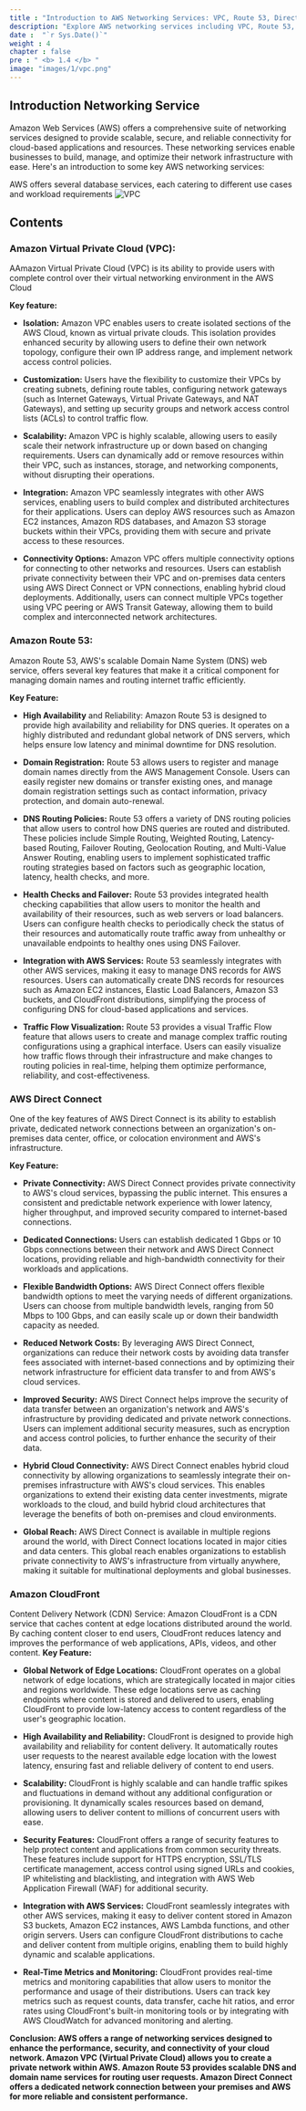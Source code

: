 ```yaml
---
title : "Introduction to AWS Networking Services: VPC, Route 53, Direct Connect, and More"
description: "Explore AWS networking services including VPC, Route 53, and Direct Connect. Learn how these services can enhance your cloud network's performance, security, and connectivity."
date :  "`r Sys.Date()`" 
weight : 4 
chapter : false
pre : " <b> 1.4 </b> "
image: "images/1/vpc.png"
---
```


## Introduction Networking Service
Amazon Web Services (AWS) offers a comprehensive suite of networking services designed to provide scalable, secure, and reliable connectivity for cloud-based applications and resources. These networking services enable businesses to build, manage, and optimize their network infrastructure with ease. Here's an introduction to some key AWS networking services:

AWS offers several database services, each catering to different use cases and workload requirements
![VPC](/images/1/vpc-all.png?featherlight=false&width=60pc)

## Contents
### Amazon Virtual Private Cloud (VPC): 
AAmazon Virtual Private Cloud (VPC) is its ability to provide users with complete control over their virtual networking environment in the AWS Cloud

**Key feature:** 
+ **Isolation:** Amazon VPC enables users to create isolated sections of the AWS Cloud, known as virtual private clouds. This isolation provides enhanced security by allowing users to define their own network topology, configure their own IP address range, and implement network access control policies.

+ **Customization:** Users have the flexibility to customize their VPCs by creating subnets, defining route tables, configuring network gateways (such as Internet Gateways, Virtual Private Gateways, and NAT Gateways), and setting up security groups and network access control lists (ACLs) to control traffic flow.

+ **Scalability:** Amazon VPC is highly scalable, allowing users to easily scale their network infrastructure up or down based on changing requirements. Users can dynamically add or remove resources within their VPC, such as instances, storage, and networking components, without disrupting their operations.

+ **Integration:** Amazon VPC seamlessly integrates with other AWS services, enabling users to build complex and distributed architectures for their applications. Users can deploy AWS resources such as Amazon EC2 instances, Amazon RDS databases, and Amazon S3 storage buckets within their VPCs, providing them with secure and private access to these resources.

+ **Connectivity Options:** Amazon VPC offers multiple connectivity options for connecting to other networks and resources. Users can establish private connectivity between their VPC and on-premises data centers using AWS Direct Connect or VPN connections, enabling hybrid cloud deployments. Additionally, users can connect multiple VPCs together using VPC peering or AWS Transit Gateway, allowing them to build complex and interconnected network architectures.


### Amazon Route 53: 

Amazon Route 53, AWS's scalable Domain Name System (DNS) web service, offers several key features that make it a critical component for managing domain names and routing internet traffic efficiently.

**Key Feature:**

+ **High Availability** and Reliability: Amazon Route 53 is designed to provide high availability and reliability for DNS queries. It operates on a highly distributed and redundant global network of DNS servers, which helps ensure low latency and minimal downtime for DNS resolution.

+ **Domain Registration:** Route 53 allows users to register and manage domain names directly from the AWS Management Console. Users can easily register new domains or transfer existing ones, and manage domain registration settings such as contact information, privacy protection, and domain auto-renewal.

+ **DNS Routing Policies:** Route 53 offers a variety of DNS routing policies that allow users to control how DNS queries are routed and distributed. These policies include Simple Routing, Weighted Routing, Latency-based Routing, Failover Routing, Geolocation Routing, and Multi-Value Answer Routing, enabling users to implement sophisticated traffic routing strategies based on factors such as geographic location, latency, health checks, and more.

+ **Health Checks and Failover:** Route 53 provides integrated health checking capabilities that allow users to monitor the health and availability of their resources, such as web servers or load balancers. Users can configure health checks to periodically check the status of their resources and automatically route traffic away from unhealthy or unavailable endpoints to healthy ones using DNS Failover.

+ **Integration with AWS Services:** Route 53 seamlessly integrates with other AWS services, making it easy to manage DNS records for AWS resources. Users can automatically create DNS records for resources such as Amazon EC2 instances, Elastic Load Balancers, Amazon S3 buckets, and CloudFront distributions, simplifying the process of configuring DNS for cloud-based applications and services.

+ **Traffic Flow Visualization:** Route 53 provides a visual Traffic Flow feature that allows users to create and manage complex traffic routing configurations using a graphical interface. Users can easily visualize how traffic flows through their infrastructure and make changes to routing policies in real-time, helping them optimize performance, reliability, and cost-effectiveness.

### AWS Direct Connect

One of the key features of AWS Direct Connect is its ability to establish private, dedicated network connections between an organization's on-premises data center, office, or colocation environment and AWS's infrastructure. 

**Key Feature:**

+ **Private Connectivity:** AWS Direct Connect provides private connectivity to AWS's cloud services, bypassing the public internet. This ensures a consistent and predictable network experience with lower latency, higher throughput, and improved security compared to internet-based connections.

+ **Dedicated Connections:** Users can establish dedicated 1 Gbps or 10 Gbps connections between their network and AWS Direct Connect locations, providing reliable and high-bandwidth connectivity for their workloads and applications.

+ **Flexible Bandwidth Options:** AWS Direct Connect offers flexible bandwidth options to meet the varying needs of different organizations. Users can choose from multiple bandwidth levels, ranging from 50 Mbps to 100 Gbps, and can easily scale up or down their bandwidth capacity as needed.

+ **Reduced Network Costs:** By leveraging AWS Direct Connect, organizations can reduce their network costs by avoiding data transfer fees associated with internet-based connections and by optimizing their network infrastructure for efficient data transfer to and from AWS's cloud services.

+ **Improved Security:** AWS Direct Connect helps improve the security of data transfer between an organization's network and AWS's infrastructure by providing dedicated and private network connections. Users can implement additional security measures, such as encryption and access control policies, to further enhance the security of their data.

+ **Hybrid Cloud Connectivity:** AWS Direct Connect enables hybrid cloud connectivity by allowing organizations to seamlessly integrate their on-premises infrastructure with AWS's cloud services. This enables organizations to extend their existing data center investments, migrate workloads to the cloud, and build hybrid cloud architectures that leverage the benefits of both on-premises and cloud environments.

+ **Global Reach:** AWS Direct Connect is available in multiple regions around the world, with Direct Connect locations located in major cities and data centers. This global reach enables organizations to establish private connectivity to AWS's infrastructure from virtually anywhere, making it suitable for multinational deployments and global businesses.

### Amazon CloudFront

Content Delivery Network (CDN) Service: Amazon CloudFront is a CDN service that caches content at edge locations distributed around the world. By caching content closer to end users, CloudFront reduces latency and improves the performance of web applications, APIs, videos, and other content.
**Key Feature:**

+ **Global Network of Edge Locations:** CloudFront operates on a global network of edge locations, which are strategically located in major cities and regions worldwide. These edge locations serve as caching endpoints where content is stored and delivered to users, enabling CloudFront to provide low-latency access to content regardless of the user's geographic location.

+ **High Availability and Reliability:** CloudFront is designed to provide high availability and reliability for content delivery. It automatically routes user requests to the nearest available edge location with the lowest latency, ensuring fast and reliable delivery of content to end users.

+ **Scalability:** CloudFront is highly scalable and can handle traffic spikes and fluctuations in demand without any additional configuration or provisioning. It dynamically scales resources based on demand, allowing users to deliver content to millions of concurrent users with ease.

+ **Security Features:** CloudFront offers a range of security features to help protect content and applications from common security threats. These features include support for HTTPS encryption, SSL/TLS certificate management, access control using signed URLs and cookies, IP whitelisting and blacklisting, and integration with AWS Web Application Firewall (WAF) for additional security.

+ **Integration with AWS Services:** CloudFront seamlessly integrates with other AWS services, making it easy to deliver content stored in Amazon S3 buckets, Amazon EC2 instances, AWS Lambda functions, and other origin servers. Users can configure CloudFront distributions to cache and deliver content from multiple origins, enabling them to build highly dynamic and scalable applications.

+ **Real-Time Metrics and Monitoring:** CloudFront provides real-time metrics and monitoring capabilities that allow users to monitor the performance and usage of their distributions. Users can track key metrics such as request counts, data transfer, cache hit ratios, and error rates using CloudFront's built-in monitoring tools or by integrating with AWS CloudWatch for advanced monitoring and alerting.

**Conclusion: AWS offers a range of networking services designed to enhance the performance, security, and connectivity of your cloud network. Amazon VPC (Virtual Private Cloud) allows you to create a private network within AWS. Amazon Route 53 provides scalable DNS and domain name services for routing user requests. Amazon Direct Connect offers a dedicated network connection between your premises and AWS for more reliable and consistent performance.**